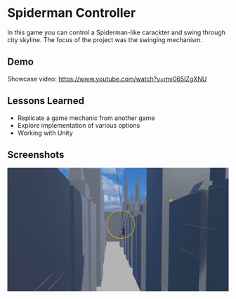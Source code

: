 # Spiderman Controller

In this game you can control a 
Spiderman-like carackter and swing through city skyline. 
The focus of the project was the swinging mechanism.

## Demo

Showcase video: https://www.youtube.com/watch?v=mv065IZgXNU
## Lessons Learned

- Replicate a game mechanic from another game
- Explore implementation of various options
- Working with Unity

## Screenshots

![Gameplay](https://raw.githubusercontent.com/Monogenesis/Spiderman-Controller/main/screenshots/gameplay.png)

  
